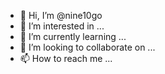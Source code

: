 - 👋 Hi, I’m @nine10go
- 👀 I’m interested in ...
- 🌱 I’m currently learning ...
- 💞️ I’m looking to collaborate on ...
- 📫 How to reach me ...

<!---
nine10go/nine10go is a ✨ special ✨ repository because its `README.md` (this file) appears on your GitHub profile.
You can click the Preview link to take a look at your changes.
--->
